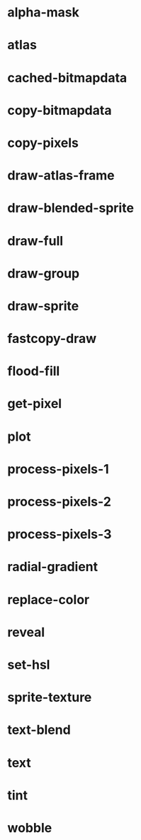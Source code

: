 # alpha-mask
# atlas
# cached-bitmapdata
# copy-bitmapdata
# copy-pixels
# draw-atlas-frame
# draw-blended-sprite
# draw-full
# draw-group
# draw-sprite
# fastcopy-draw
# flood-fill
# get-pixel
# plot
# process-pixels-1
# process-pixels-2
# process-pixels-3
# radial-gradient
# replace-color
# reveal
# set-hsl
# sprite-texture
# text-blend
# text
# tint
# wobble
